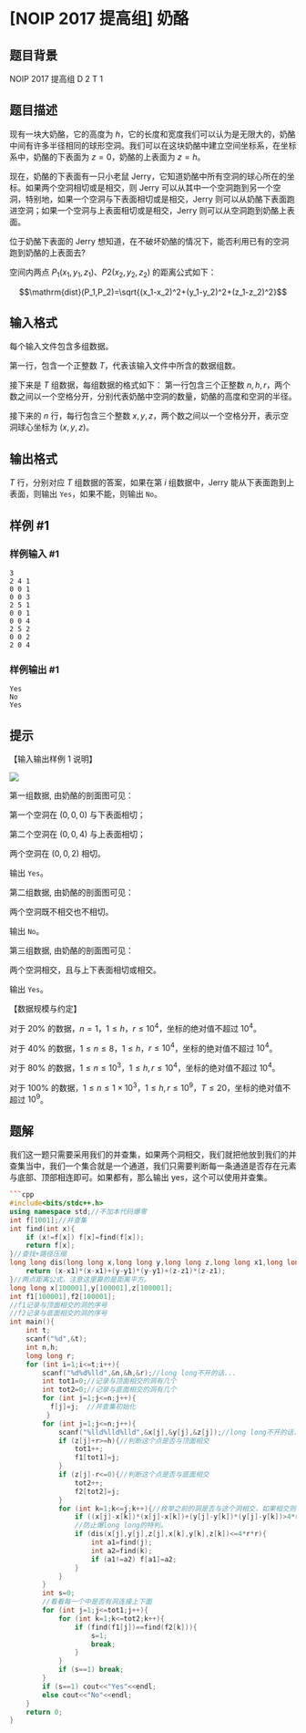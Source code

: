 # [NOIP 2017 提高组] 奶酪

## 题目背景

NOIP 2017 提高组 D 2 T 1

## 题目描述

现有一块大奶酪，它的高度为 $h$，它的长度和宽度我们可以认为是无限大的，奶酪中间有许多半径相同的球形空洞。我们可以在这块奶酪中建立空间坐标系，在坐标系中，奶酪的下表面为 $z = 0$，奶酪的上表面为 $z = h$。

现在，奶酪的下表面有一只小老鼠 Jerry，它知道奶酪中所有空洞的球心所在的坐标。如果两个空洞相切或是相交，则 Jerry 可以从其中一个空洞跑到另一个空洞，特别地，如果一个空洞与下表面相切或是相交，Jerry 则可以从奶酪下表面跑进空洞；如果一个空洞与上表面相切或是相交，Jerry 则可以从空洞跑到奶酪上表面。

位于奶酪下表面的 Jerry 想知道，在不破坏奶酪的情况下，能否利用已有的空洞跑到奶酪的上表面去?

空间内两点 $P_1(x_1,y_1,z_1)$、$P2(x_2,y_2,z_2)$ 的距离公式如下：


$$\mathrm{dist}(P_1,P_2)=\sqrt{(x_1-x_2)^2+(y_1-y_2)^2+(z_1-z_2)^2}$$

## 输入格式

每个输入文件包含多组数据。

第一行，包含一个正整数 $T$，代表该输入文件中所含的数据组数。

接下来是 $T$ 组数据，每组数据的格式如下： 第一行包含三个正整数 $n,h,r$，两个数之间以一个空格分开，分别代表奶酪中空洞的数量，奶酪的高度和空洞的半径。

接下来的 $n$ 行，每行包含三个整数 $x,y,z$，两个数之间以一个空格分开，表示空洞球心坐标为 $(x,y,z)$。

## 输出格式

$T$ 行，分别对应 $T$ 组数据的答案，如果在第 $i$ 组数据中，Jerry 能从下表面跑到上表面，则输出 `Yes`，如果不能，则输出 `No`。

## 样例 #1

### 样例输入 #1

```
3 
2 4 1 
0 0 1 
0 0 3 
2 5 1 
0 0 1 
0 0 4 
2 5 2 
0 0 2 
2 0 4
```

### 样例输出 #1

```
Yes
No
Yes
```

## 提示

【输入输出样例 $1$ 说明】

 ![](https://cdn.luogu.com.cn/upload/pic/10860.png) 

第一组数据, 由奶酪的剖面图可见：

第一个空洞在 $(0,0,0)$ 与下表面相切；

第二个空洞在 $(0,0,4)$ 与上表面相切；

两个空洞在 $(0,0,2)$ 相切。

输出 `Yes`。

 
第二组数据, 由奶酪的剖面图可见：

两个空洞既不相交也不相切。

输出 `No`。

 
第三组数据, 由奶酪的剖面图可见：

两个空洞相交，且与上下表面相切或相交。

输出 `Yes`。

【数据规模与约定】

对于 $20\%$ 的数据，$n = 1$，$1 \le h$，$r \le  10^4$，坐标的绝对值不超过 $10^4$。

对于 $40\%$ 的数据，$1 \le n \le 8$，$1 \le h$，$r \le 10^4$，坐标的绝对值不超过 $10^4$。

对于 $80\%$ 的数据，$1 \le n \le 10^3$，$1 \le h , r \le 10^4$，坐标的绝对值不超过 $10^4$。

对于 $100\%$ 的数据，$1 \le n \le 1\times 10^3$，$1 \le h , r \le 10^9$，$T \le 20$，坐标的绝对值不超过 $10^9$。

## 题解
我们这一题只需要采用我们的并查集，如果两个洞相交，我们就把他放到我们的并查集当中，我们一个集合就是一个通道，我们只需要判断每一条通道是否存在元素与底部、顶部相连即可。如果都有，那么输出 yes，这个可以使用并查集。
```cpp
```cpp
#include<bits/stdc++.h>
using namespace std;//不加本代码爆零
int f[1001];//并查集
int find(int x){
    if (x!=f[x]) f[x]=find(f[x]);
    return f[x];
}//查找+路径压缩
long long dis(long long x,long long y,long long z,long long x1,long long y1,long long z1){
    return (x-x1)*(x-x1)+(y-y1)*(y-y1)+(z-z1)*(z-z1);
}//两点距离公式，注意这里算的是距离平方。
long long x[100001],y[100001],z[100001];
int f1[100001],f2[100001];
//f1记录与顶面相交的洞的序号
//f2记录与底面相交的洞的序号
int main(){
    int t;
    scanf("%d",&t);
    int n,h; 
    long long r;
    for (int i=1;i<=t;i++){
        scanf("%d%d%lld",&n,&h,&r);//long long不开的话...
        int tot1=0;//记录与顶面相交的洞有几个
        int tot2=0;//记录与底面相交的洞有几个
        for (int j=1;j<=n;j++){
          f[j]=j;  //并查集初始化
         }
        for (int j=1;j<=n;j++){
            scanf("%lld%lld%lld",&x[j],&y[j],&z[j]);//long long不开的话...
            if (z[j]+r>=h){//判断这个点是否与顶面相交
                tot1++;
                f1[tot1]=j;
            }
            if (z[j]-r<=0){//判断这个点是否与底面相交
                tot2++;
                f2[tot2]=j;
            }
            for (int k=1;k<=j;k++){//枚举之前的洞是否与这个洞相交，如果相交则合并集合
            	if ((x[j]-x[k])*(x[j]-x[k])+(y[j]-y[k])*(y[j]-y[k])>4*r*r) continue;
            	//防止爆long long的特判。 
                if (dis(x[j],y[j],z[j],x[k],y[k],z[k])<=4*r*r){
                    int a1=find(j);
                    int a2=find(k);
                    if (a1!=a2) f[a1]=a2;
                }
            }
        }
        int s=0;
        //看看每一个中是否有洞连接上下面
        for (int j=1;j<=tot1;j++){
            for (int k=1;k<=tot2;k++){
                if (find(f1[j])==find(f2[k])){
                    s=1; 
                    break;
                }
            }
            if (s==1) break;
        }
        if (s==1) cout<<"Yes"<<endl;
        else cout<<"No"<<endl;
    }
    return 0;
} 
```
```